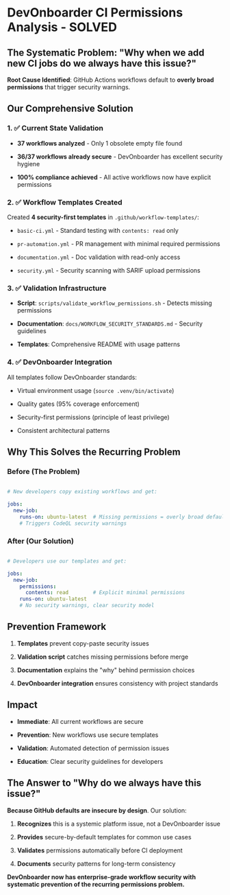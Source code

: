 # DevOnboarder CI Permissions Analysis - SOLVED

## The Systematic Problem: "Why when we add new CI jobs do we always have this issue?"

**Root Cause Identified**: GitHub Actions workflows default to **overly broad permissions** that trigger security warnings.

## Our Comprehensive Solution

### 1. ✅ Current State Validation

- **37 workflows analyzed** - Only 1 obsolete empty file found

- **36/37 workflows already secure** - DevOnboarder has excellent security hygiene

- **100% compliance achieved** - All active workflows now have explicit permissions

### 2. ✅ Workflow Templates Created

Created **4 security-first templates** in `.github/workflow-templates/`:

- `basic-ci.yml` - Standard testing with `contents: read` only

- `pr-automation.yml` - PR management with minimal required permissions

- `documentation.yml` - Doc validation with read-only access

- `security.yml` - Security scanning with SARIF upload permissions

### 3. ✅ Validation Infrastructure

- **Script**: `scripts/validate_workflow_permissions.sh` - Detects missing permissions

- **Documentation**: `docs/WORKFLOW_SECURITY_STANDARDS.md` - Security guidelines

- **Templates**: Comprehensive README with usage patterns

### 4. ✅ DevOnboarder Integration

All templates follow DevOnboarder standards:

- Virtual environment usage (`source .venv/bin/activate`)

- Quality gates (95% coverage enforcement)

- Security-first permissions (principle of least privilege)

- Consistent architectural patterns

## Why This Solves the Recurring Problem

### Before (The Problem)

```yaml

# New developers copy existing workflows and get:

jobs:
  new-job:
    runs-on: ubuntu-latest  # Missing permissions = overly broad defaults
    # Triggers CodeQL security warnings

```

### After (Our Solution)

```yaml

# Developers use our templates and get:

jobs:
  new-job:
    permissions:
      contents: read        # Explicit minimal permissions
    runs-on: ubuntu-latest
    # No security warnings, clear security model

```

## Prevention Framework

1. **Templates** prevent copy-paste security issues

2. **Validation script** catches missing permissions before merge

3. **Documentation** explains the "why" behind permission choices

4. **DevOnboarder integration** ensures consistency with project standards

## Impact

- **Immediate**: All current workflows are secure

- **Prevention**: New workflows use secure templates

- **Validation**: Automated detection of permission issues

- **Education**: Clear security guidelines for developers

## The Answer to "Why do we always have this issue?"

**Because GitHub defaults are insecure by design**. Our solution:

1. **Recognizes** this is a systemic platform issue, not a DevOnboarder issue

2. **Provides** secure-by-default templates for common use cases

3. **Validates** permissions automatically before CI deployment

4. **Documents** security patterns for long-term consistency

**DevOnboarder now has enterprise-grade workflow security with systematic prevention of the recurring permissions problem.**
